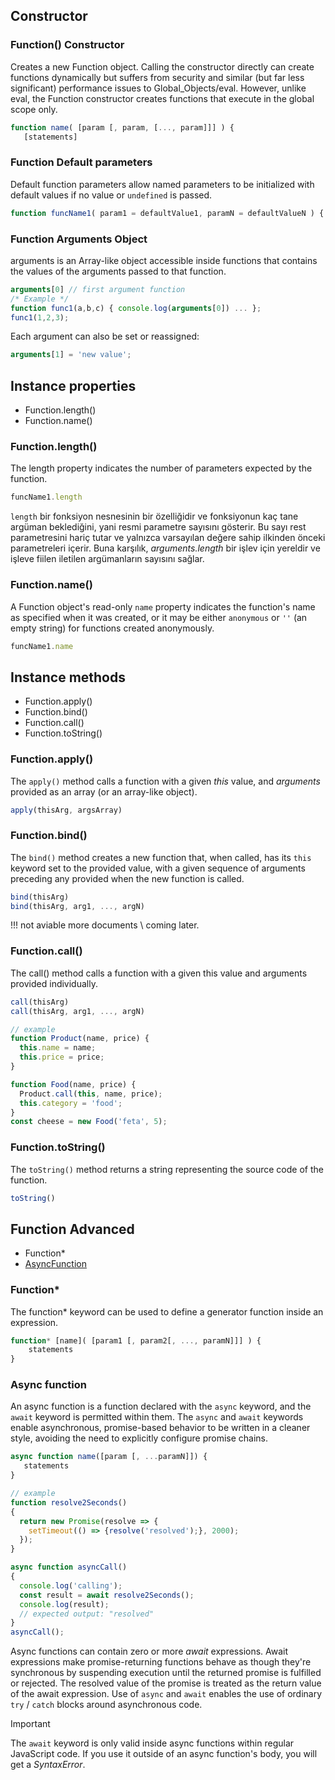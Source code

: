 <link rel="stylesheet" href="https://cdn.jsdelivr.net/npm/bootstrap-icons@1.5.0/font/bootstrap-icons.css">
<link rel="stylesheet" href="../../lib/doc_style.css">

## Constructor

### Function() Constructor 
Creates a new Function object. Calling the constructor directly can create functions dynamically but suffers from security and similar (but far less significant) performance issues to Global_Objects/eval. However, unlike eval, the Function constructor creates functions that execute in the global scope only.
```js
function name( [param [, param, [..., param]]] ) {
   [statements]
```

### Function Default parameters
Default function parameters allow named parameters to be initialized with default values if no value or ``undefined`` is passed.
```js
function funcName1( param1 = defaultValue1, paramN = defaultValueN ) {...}
```

### Function Arguments Object
arguments is an Array-like object accessible inside functions that contains the values of the arguments passed to that function.
```js
arguments[0] // first argument function
/* Example */
function func1(a,b,c) { console.log(arguments[0]) ... };
func1(1,2,3);
```
Each argument can also be set or reassigned:
```js
arguments[1] = 'new value';
```

## Instance properties
* Function.length()
* Function.name()

### Function.length()
The length property indicates the number of parameters expected by the function.
```js
funcName1.length
```
``length`` bir fonksiyon nesnesinin bir özelliğidir ve fonksiyonun kaç tane argüman beklediğini, yani resmi parametre sayısını gösterir. Bu sayı rest parametresini hariç tutar ve yalnızca varsayılan değere sahip ilkinden önceki parametreleri içerir. Buna karşılık, *arguments.length* bir işlev için yereldir ve işleve fiilen iletilen argümanların sayısını sağlar.

### Function.name()
A Function object's read-only ``name`` property indicates the function's name as specified when it was created, or it may be either ``anonymous`` or ``''`` (an empty string) for functions created anonymously.
```js
funcName1.name
```

## Instance methods
* Function.apply()
* Function.bind()
* Function.call()
* Function.toString()

### Function.apply()
The ``apply()`` method calls a function with a given *this* value, and *arguments* provided as an array (or an array-like object).
```js
apply(thisArg, argsArray)
```

### Function.bind()
The ``bind()`` method creates a new function that, when called, has its ``this`` keyword set to the provided value, with a given sequence of arguments preceding any provided when the new function is called.
```js
bind(thisArg)
bind(thisArg, arg1, ..., argN)
```
!!! not aviable more documents \ coming later.

### Function.call()
The call() method calls a function with a given this value and arguments provided individually.
```js
call(thisArg)
call(thisArg, arg1, ..., argN)

// example
function Product(name, price) {
  this.name = name;
  this.price = price;
}

function Food(name, price) {
  Product.call(this, name, price);
  this.category = 'food';
}
const cheese = new Food('feta', 5);
```

### Function.toString()
The ``toString()`` method returns a string representing the source code of the function.
```js
toString()
```

## Function Advanced
* Function*
* [AsyncFunction](js-async-await.md)

### Function*
The function* keyword can be used to define a generator function inside an expression.
```js
function* [name]( [param1 [, param2[, ..., paramN]]] ) {
    statements
}
```

### Async function 
An async function is a function declared with the `async` keyword, and the `await` keyword is permitted within them. The `async` and `await` keywords enable asynchronous, promise-based behavior to be written in a cleaner style, avoiding the need to explicitly configure promise chains.
```js
async function name([param [, ...paramN]]) {
   statements
}

// example
function resolve2Seconds() 
{
  return new Promise(resolve => {
    setTimeout(() => {resolve('resolved');}, 2000);
  });
}

async function asyncCall() 
{
  console.log('calling');
  const result = await resolve2Seconds();
  console.log(result);
  // expected output: "resolved"
}
asyncCall();
```
Async functions can contain zero or more *await* expressions. Await expressions make promise-returning functions behave as though they're synchronous by suspending execution until the returned promise is fulfilled or rejected. The resolved value of the promise is treated as the return value of the await expression. Use of `async` and `await` enables the use of ordinary `try` / `catch` blocks around asynchronous code.

> [!IMPORTANT]
> The `await` keyword is only valid inside async functions within regular JavaScript code. If you use it outside of an async function's body, you will get a *SyntaxError*.











